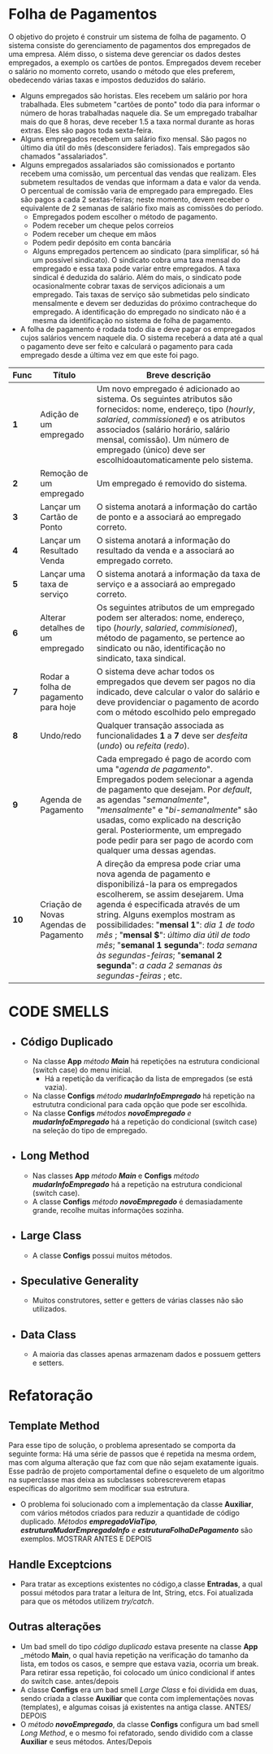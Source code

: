 # Folha de Pagamentos
O objetivo do projeto é construir um sistema de folha de pagamento. O sistema consiste do
gerenciamento de pagamentos dos empregados de uma empresa. Além disso, o sistema deve
gerenciar os dados destes empregados, a exemplo os cartões de pontos. Empregados devem receber
o salário no momento correto, usando o método que eles preferem, obedecendo várias taxas e
impostos deduzidos do salário.
* Alguns empregados são horistas. Eles recebem um salário por hora trabalhada. Eles
submetem "cartões de ponto" todo dia para informar o número de horas trabalhadas naquele
dia. Se um empregado trabalhar mais do que 8 horas, deve receber 1.5 a taxa normal
durante as horas extras. Eles são pagos toda sexta-feira.
* Alguns empregados recebem um salário fixo mensal. São pagos no último dia útil do mês
(desconsidere feriados). Tais empregados são chamados "assalariados".
* Alguns empregados assalariados são comissionados e portanto recebem uma comissão, um
percentual das vendas que realizam. Eles submetem resultados de vendas que informam a
data e valor da venda. O percentual de comissão varia de empregado para empregado. Eles
são pagos a cada 2 sextas-feiras; neste momento, devem receber o equivalente de 2 semanas
de salário fixo mais as comissões do período.
  * Empregados podem escolher o método de pagamento.
  * Podem receber um cheque pelos correios
  * Podem receber um cheque em mãos
  * Podem pedir depósito em conta bancária
  * Alguns empregados pertencem ao sindicato (para simplificar, só há um possível sindicato).
O sindicato cobra uma taxa mensal do empregado e essa taxa pode variar entre
empregados. A taxa sindical é deduzida do salário. Além do mais, o sindicato pode
ocasionalmente cobrar taxas de serviços adicionais a um empregado. Tais taxas de serviço
são submetidas pelo sindicato mensalmente e devem ser deduzidas do próximo
contracheque do empregado. A identificação do empregado no sindicato não é a mesma da
identificação no sistema de folha de pagamento.
* A folha de pagamento é rodada todo dia e deve pagar os empregados cujos salários vencem
naquele dia. O sistema receberá a data até a qual o pagamento deve ser feito e calculará o
pagamento para cada empregado desde a última vez em que este foi pago.


Func | Título | Breve descrição
------------ | ------------- | -------------  
**1**| Adição de um empregado | Um novo empregado é adicionado ao sistema. Os seguintes atributos são fornecidos: nome, endereço, tipo (_hourly_, _salaried_, _commissioned_) e os atributos associados (salário horário, salário mensal, comissão). Um número de empregado (único) deve ser escolhidoautomaticamente pelo sistema.
**2** | Remoção de um empregado | Um empregado é removido do sistema.
**3** | Lançar um Cartão de Ponto | O sistema anotará a informação do cartão de ponto e a associará ao empregado correto.
**4** | Lançar um Resultado Venda | O sistema anotará a informação do resultado da venda e a associará ao empregado correto.
**5** | Lançar uma taxa de serviço | O sistema anotará a informação da taxa de serviço e a  associará ao empregado correto. 
**6** | Alterar detalhes de um empregado | Os seguintes atributos de um empregado podem ser  alterados: nome, endereço, tipo (_hourly_, _salaried_, _commisioned_), método de pagamento, se pertence ao sindicato ou não, identificação no sindicato, taxa sindical. 
**7** | Rodar a folha de pagamento para hoje | O sistema deve achar todos os empregados que devem  ser pagos no dia indicado, deve calcular o valor do salário  e deve providenciar o pagamento de acordo com o método escolhido pelo empregado
**8** | Undo/redo | Qualquer transação associada as funcionalidades **1** a **7**  deve ser _desfeita_ (*undo*) ou _refeita_ (*redo*).
**9** | Agenda de Pagamento | Cada empregado é pago de acordo com uma "_agenda de  pagamento_". Empregados podem selecionar a agenda de  pagamento que desejam. Por _default_, as agendas  "_semanalmente_", "_mensalmente_" e "_bi-semanalmente_" são usadas, como explicado na descrição geral. Posteriormente, um empregado pode pedir para ser pago de acordo com qualquer uma dessas agendas.
**10** | Criação de Novas Agendas de Pagamento | A direção da empresa pode criar uma nova agenda de  pagamento e disponibilizá-la para os empregados  escolherem, se assim desejarem. Uma agenda é especificada através de um string. Alguns exemplos  mostram as possibilidades: "**mensal 1**": _dia 1 de todo mês_ ; "**mensal $**": _último dia útil de todo mês_; "**semanal 1 segunda**": _toda semana  às segundas-feiras_; "**semanal 2 segunda**": _a cada 2 semanas às segundas-feiras_ ; etc.

# CODE SMELLS

* ## Código Duplicado
  * Na classe **App** _método **Main**_ há repetições na estrutura condicional (switch case) do menu inicial.
    * Há a repetição da verificação da lista de empregados (se está vazia).
  * Na classe **Configs** _método **mudarInfoEmpregado**_ há repetição na estrututra condicional para cada opção que pode ser escolhida.
  * Na classe **Configs** _métodos **novoEmpregado** e **mudarInfoEmpregado**_ há a repetição do condicional (switch case) na seleção do tipo de empregado.
 
* ## Long Method 
  * Nas classes **App** _método **Main**_ e **Configs** _método **mudarInfoEmpregado**_ há a repetição na estrutura condicional (switch case).
  * A classe **Configs** _método **novoEmpregado**_ é demasiadamente grande, recolhe muitas informações sozinha.

* ## Large Class
  * A classe **Configs** possui muitos métodos.

* ## Speculative Generality
  * Muitos construtores, setter e getters de várias classes não são utilizados.

* ## Data Class
  * A maioria das classes apenas armazenam dados e possuem getters e setters.

# Refatoração

## Template Method
Para esse tipo de solução, o problema apresentado se comporta da seguinte forma: Há uma série de passos que é repetida na mesma ordem, mas com alguma alteração que faz com que não sejam exatamente iguais. Esse padrão de projeto comportamental define o esqueleto de um algoritmo na superclasse mas deixa as subclasses sobrescreverem etapas específicas do algoritmo sem modificar sua estrutura.
  * O problema foi solucionado com a implementação da classe **Auxiliar**, com vários métodos criados para reduzir a quantidade de código duplicado. _Métodos **empregadoViaTipo**, **estruturaMudarEmpregadoInfo** e **estruturaFolhaDePagamento**_ são exemplos. 
  MOSTRAR ANTES E DEPOIS 

## Handle Exceptcions
  * Para tratar as exceptions existentes no código,a classe **Entradas**, a qual possui métodos para tratar a leitura de Int, String, etcs. Foi atualizada para que os métodos utilizem _try/catch_.

  ## Outras alterações
  * Um bad smell do tipo _código duplicado_ estava presente na classe **App** _método **Main**, o qual havia repetição na verificação do tamanho da lista, em todos os casos, e sempre que estava vazia, ocorria um break. Para retirar essa repetição, foi colocado  um único condicional if antes do switch case.
 antes/depois
  * A classe **Configs** era um bad smell _Large Class_ e foi dividida em duas, sendo criada a classe **Auxiliar** que conta com implementações novas (templates), e algumas coisas já existentes na antiga classe.
  ANTES/ DEPOIS
  * O _método **novoEmpregado**_, da classe **Configs** configura um bad smell _Long Method_, e o mesmo foi refatorado, sendo dividido com a classe **Auxiliar** e seus métodos.
  Antes/Depois